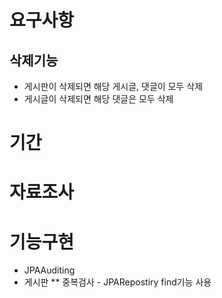 # 요구사항
## 삭제기능
* 게시판이 삭제되면 해당 게시글, 댓글이 모두 삭제
* 게시글이 삭제되면 해당 댓글은 모두 삭제

# 기간

# 자료조사


# 기능구현
* JPAAuditing
* 게시판
** 중복검사 - JPARepostiry find기능 사용